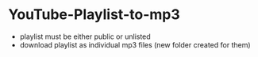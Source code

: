 # YouTube-Playlist-to-mp3
<ul>
  <li>playlist must be either public or unlisted</li>
  <li>download playlist as individual mp3 files (new folder created for them)</li>
</ul>
